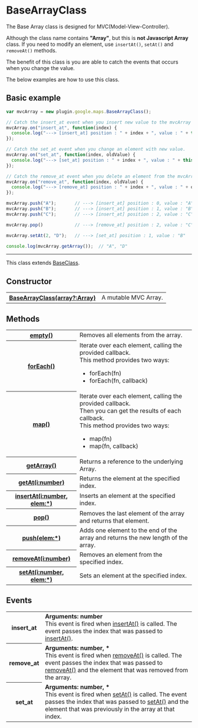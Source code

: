 # BaseArrayClass

The Base Array class is designed for MVC(Model-View-Controller).

Although the class name contains **"Array"**, but this is **not Javascript Array** class.
If you need to modify an element, use `insertAt()`, `setAt()` and `removeAt()` methods.

The benefit of this class is you are able to catch the events that occurs when you change the value.

The below examples are how to use this class.

## Basic example

```js
var mvcArray = new plugin.google.maps.BaseArrayClass();

// Catch the insert_at event when you insert new value to the mvcArray each time.
mvcArray.on("insert_at", function(index) {
  console.log("---> [insert_at] position : " + index + ", value : " + this.getAt(index));
});

// Catch the set_at event when you change an element with new value.
mvcArray.on("set_at", function(index, oldValue) {
  console.log("---> [set_at] position : " + index + ", value : " + this.getAt(index));
});

// Catch the remove_at event when you delete an element from the mvcArray each time.
mvcArray.on("remove_at", function(index, oldValue) {
  console.log("---> [remove_at] position : " + index + ", value : " + oldValue);
});

mvcArray.push("A");       // ---> [insert_at] position : 0, value : "A"
mvcArray.push("B");       // ---> [insert_at] position : 1, value : "B"
mvcArray.push("C");       // ---> [insert_at] position : 2, value : "C"

mvcArray.pop()            // ---> [remove_at] position : 2, value : "C"

mvcArray.setAt(2, "D");   // ---> [set_at] position : 1, value : "B"

console.log(mvcArray.getArray());  // "A", "D"
```

---

This class extends [BaseClass](../BaseClass/README.md).

## Constructor

<table>
    <tr>
    <th><a href="./constructor/README.md">BaseArrayClass(array?:Array)</a></th>
        <td>A mutable MVC Array.</td>
    </tr>
</table>

## Methods

<table>
    <tr>
        <th><a href="empty/README.md">empty()</a></th>
        <td>Removes all elements from the array.</td>
    </tr>
    <tr>
        <th><a href="forEach/README.md">forEach()</a></th>
        <td>Iterate over each element, calling the provided callback.<br>
        This method provides two ways:<br>
        <ul>
        <li>forEach(fn)</li>
        <li>forEach(fn, callback)</li>
        </ul></td>
    </tr>
    <tr>
        <th><a href="map/README.md">map()</a></th>
        <td>Iterate over each element, calling the provided callback.<br>
        Then you can get the results of each callback.<br>
        This method provides two ways:<br>
        <ul>
        <li>map(fn)</li>
        <li>map(fn, callback)</li>
        </ul></td>
    </tr>
    <tr>
        <th><a href="getArray/README.md">getArray()</a></th>
        <td>Returns a reference to the underlying Array.</td>
    </tr>
    <tr>
        <th><a href="getAt/README.md">getAt(i:number)</a></th>
        <td>Returns the element at the specified index.</td>
    </tr>
    <tr>
        <th><a href="insertAt/README.md">insertAt(i:number, elem:*)</a></th>
        <td>Inserts an element at the specified index.</td>
    </tr>
    <tr>
        <th><a href="pop/README.md">pop()</a></th>
        <td>Removes the last element of the array and returns that element.</td>
    </tr>
    <tr>
        <th><a href="push/README.md">push(elem:*)</a></th>
        <td>Adds one element to the end of the array and returns the new length of the array.</td>
    </tr>
    <tr>
        <th><a href="removeAt/README.md">removeAt(i:number)</a></th>
        <td>Removes an element from the specified index.</td>
    </tr>
    <tr>
        <th><a href="setAt/README.md">setAt(i:number, elem:*)</a></th>
        <td>Sets an element at the specified index.</td>
    </tr>
</table>


## Events

<table>
    <tr>
        <th>insert_at</th>
        <td><b>Arguments:  number</b><br>
        This event is fired when  <a href="insertAt/README.md">insertAt()</a> is called. The event passes the index that was passed to  <a href="insertAt/README.md">insertAt()</a>.</td>
    </tr>
    <tr>
        <th>remove_at</th>
        <td><b>Arguments:  number, *</b><br>
        This event is fired when  <a href="removeAt/README.md">removeAt()</a> is called. The event passes the index that was passed to <a href="removeAt/README.md">removeAt()</a> and the element that was removed from the array.</td>
    </tr>
    <tr>
        <th>set_at</th>
        <td><b>Arguments:  number, *</b><br>
        This event is fired when <a href="setAt/README.md">setAt()</a> is called. The event passes the index that was passed to <a href="setAt/README.md">setAt()</a> and the element that was previously in the array at that index.</td>
    </tr>
</table>
